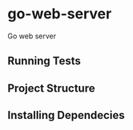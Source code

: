 # go-web-server
Go web server

## Running Tests


## Project Structure


## Installing Dependecies



